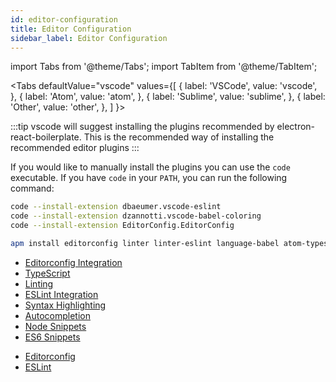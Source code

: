 ```yaml
---
id: editor-configuration
title: Editor Configuration
sidebar_label: Editor Configuration
---
```


import Tabs from '@theme/Tabs';
import TabItem from '@theme/TabItem';

<Tabs
defaultValue="vscode"
values={[
{ label: 'VSCode', value: 'vscode', },
{ label: 'Atom', value: 'atom', },
{ label: 'Sublime', value: 'sublime', },
{ label: 'Other', value: 'other', },
]
}>
<TabItem value="vscode">

:::tip
vscode will suggest installing the plugins recommended by electron-react-boilerplate. This is the recommended way of installing the recommended editor plugins
:::

If you would like to manually install the plugins you can use the `code` executable. If you have `code` in your `PATH`, you can run the following command:

```bash
code --install-extension dbaeumer.vscode-eslint
code --install-extension dzannotti.vscode-babel-coloring
code --install-extension EditorConfig.EditorConfig
```

</TabItem>

<TabItem value="atom">

```bash
apm install editorconfig linter linter-eslint language-babel atom-typescript
```

</TabItem>

<TabItem value="sublime">

- [Editorconfig Integration](https://github.com/sindresorhus/editorconfig-sublime#readme)
- [TypeScript](https://packagecontrol.io/packages/TypeScript)
- [Linting](https://github.com/SublimeLinter/SublimeLinter3)
- [ESLint Integration](https://github.com/roadhump/SublimeLinter-eslint)
- [Syntax Highlighting](https://github.com/babel/babel-sublime)
- [Autocompletion](https://github.com/ternjs/tern_for_sublime)
- [Node Snippets](https://packagecontrol.io/packages/JavaScript%20%26%20NodeJS%20Snippets)
- [ES6 Snippets](https://packagecontrol.io/packages/ES6-Toolkit)

</TabItem>

<TabItem value="other">

- [Editorconfig](http://editorconfig.org/#download)
- [ESLint](http://eslint.org/docs/user-guide/integrations#editors)

</TabItem>
</Tabs>
